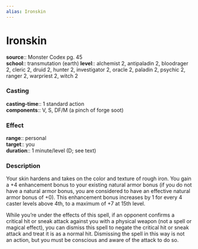 ```yaml
---
alias: Ironskin
---
```


# Ironskin 

**source**:: Monster Codex pg. 45  
**school**:: transmutation (earth)
**level**:: alchemist 2, antipaladin 2, bloodrager 2, cleric 2, druid 2, hunter 2, investigator 2, oracle 2, paladin 2, psychic 2, ranger 2, warpriest 2, witch 2

### Casting 

**casting-time**:: 1 standard action  
**components**:: V, S, DF/M (a pinch of forge soot)

### Effect 

**range**:: personal  
**target**:: you  
**duration**:: 1 minute/level (D; see text)

### Description 

Your skin hardens and takes on the color and texture of rough iron. You gain a +4 enhancement bonus to your existing natural armor bonus (if you do not have a natural armor bonus, you are considered to have an effective natural armor bonus of +0). This enhancement bonus increases by 1 for every 4 caster levels above 4th, to a maximum of +7 at 15th level.  
  
While you’re under the effects of this spell, if an opponent confirms a critical hit or sneak attack against you with a physical weapon (not a spell or magical effect), you can dismiss this spell to negate the critical hit or sneak attack and treat it is as a normal hit. Dismissing the spell in this way is not an action, but you must be conscious and aware of the attack to do so.
